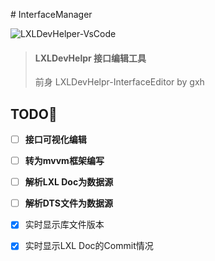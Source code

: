 ﻿﻿﻿﻿# InterfaceManager

![LXLDevHelper-VsCode](https://socialify.git.ci/LiteLDev-LXL/LXLDevHelper/image?font=Inter&forks=1&logo=https%3A%2F%2Fftp.bmp.ovh%2Fimgs%2F2021%2F07%2F330e4ee02ded7b58.png&pattern=Signal&pulls=1&stargazers=1&theme=Light)

> #### LXLDevHelpr 接口编辑工具
>
> 前身 LXLDevHelpr-InterfaceEditor by gxh

## TODO🎇

- [ ] **接口可视化编辑**
- [ ] **转为mvvm框架编写**
- [ ] **解析LXL Doc为数据源**
- [ ] **解析DTS文件为数据源**

- [x] 实时显示库文件版本
- [x] 实时显示LXL Doc的Commit情况
